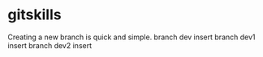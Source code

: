 # gitskills
Creating a new branch is quick and simple.
branch dev  insert
branch dev1 insert
branch dev2 insert
